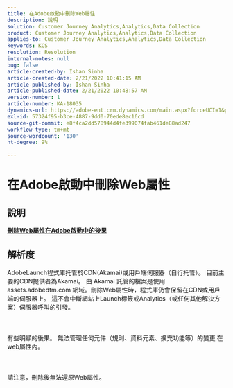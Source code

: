 ```yaml
---
title: 在Adobe啟動中刪除Web屬性
description: 說明
solution: Customer Journey Analytics,Analytics,Data Collection
product: Customer Journey Analytics,Analytics,Data Collection
applies-to: Customer Journey Analytics,Analytics,Data Collection
keywords: KCS
resolution: Resolution
internal-notes: null
bug: false
article-created-by: Ishan Sinha
article-created-date: 2/21/2022 10:41:15 AM
article-published-by: Ishan Sinha
article-published-date: 2/21/2022 10:48:57 AM
version-number: 1
article-number: KA-18035
dynamics-url: https://adobe-ent.crm.dynamics.com/main.aspx?forceUCI=1&pagetype=entityrecord&etn=knowledgearticle&id=8668adc9-0293-ec11-b400-000d3a58fa8c
exl-id: 57324f95-b3ce-4887-9dd0-70ede8ec16cd
source-git-commit: e8f4ca2dd578944d4fe399074fab461de88ad247
workflow-type: tm+mt
source-wordcount: '130'
ht-degree: 9%

---
```


# 在Adobe啟動中刪除Web屬性

## 說明

<u><b>刪除Web屬性在Adobe啟動中的後果</b></u>

## 解析度

AdobeLaunch程式庫托管於CDN(Akamai)或用戶端伺服器（自行托管）。 目前主要的CDN提供者為Akamai。 由 Akamai 託管的檔案是使用 assets.adobedtm.com 網域。刪除Web屬性時，程式庫仍會保留在CDN或用戶端的伺服器上。 這不會中斷網站上Launch標籤或Analytics（或任何其他解決方案）伺服器呼叫的引發。<br><br> <br><br>有些明顯的後果。 無法管理任何元件（規則、資料元素、擴充功能等）的變更 在web屬性內。<br><br> <br><br>請注意，刪除後無法還原Web屬性。
